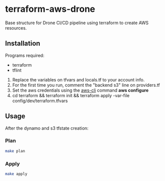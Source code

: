 # terraform-aws-drone

Base structure for Drone CI/CD pipeline using terraform to create AWS resources.

## Installation

Programs required:

- terraform
- tflint

1. Replace the variables on tfvars and locals.tf to your account info.
1. For the first time you run, comment the "backend s3" line on providers.tf
1. Set the aws credentials using the [aws-cli](https://aws.amazon.com/cli/) command **aws configure**
1. cd terraform && terraform init && terraform apply -var-file config/dev/terraform.tfvars

## Usage

After the dynamo and s3 tfstate creation:

### Plan

```sh
make plan
```

### Apply

```sh
make apply
```
